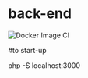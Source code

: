 # back-end

![Docker Image CI](https://github.com/vives-projectwerk-2-2020/back-end/workflows/Docker%20Image%20CI/badge.svg?branch=master)

#to start-up

php -S localhost:3000
